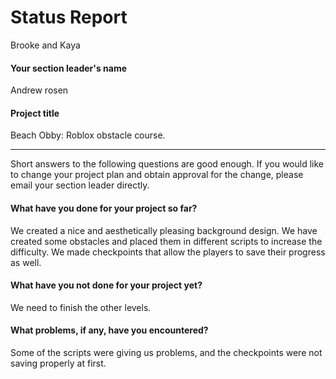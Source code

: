 # Status Report

Brooke and Kaya 
#### Your section leader's name

Andrew rosen

#### Project title

Beach Obby: Roblox obstacle course. 

***

Short answers to the following questions are good enough. If you would like to change your project plan and obtain approval for the change, please email your section leader directly.

#### What have you done for your project so far?

We created a nice and aesthetically pleasing background design. We have created some obstacles and placed them in different scripts to increase the difficulty. We made checkpoints that allow the players to save their progress as well.  

#### What have you not done for your project yet?

We need to finish the other levels. 

#### What problems, if any, have you encountered?
Some of the scripts were giving us problems, and the checkpoints were not saving properly at first. 
